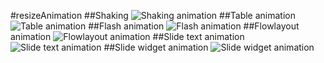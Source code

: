 #resizeAnimation
##Shaking
<img src="https://cloud.githubusercontent.com/assets/2052516/23930769/5a0f1044-0969-11e7-9d56-9a8b1ee9c1f4.gif" alt="Shaking animation" />
##Table animation
<img src="https://cloud.githubusercontent.com/assets/2052516/23930797/9022e8cc-0969-11e7-86a0-f78ee9515d7b.gif" alt="Table animation" />
##Flash animation
<img src="https://cloud.githubusercontent.com/assets/2052516/23930822/b2739ea8-0969-11e7-847a-5a67184a318b.gif" alt="Flash animation" />
##Flowlayout animation
<img src="https://cloud.githubusercontent.com/assets/2052516/23930884/14f7ab0a-096a-11e7-9393-dd8d08520681.gif" alt="Flowlayout animation" />
##Slide text animation
<img src="https://cloud.githubusercontent.com/assets/2052516/23930918/45162c4e-096a-11e7-9f24-370450828f67.gif" alt="Slide text animation" />
##Slide widget animation
<img src="https://cloud.githubusercontent.com/assets/2052516/23930979/903d5d78-096a-11e7-8ce7-31111d398022.gif" alt="Slide widget animation" />
